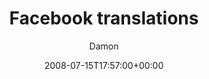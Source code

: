 ---
title: 'Facebook translations'
posts: 5
hash: 't960'
author: 'Damon'
date: 2008-07-15T17:57:00+00:00
sources:
  - http://forums.tokipona.org/viewtopic.php%3Ft=960.html
---